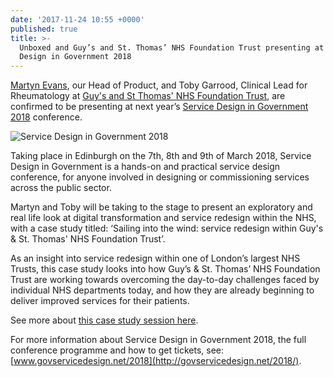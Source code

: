 ```yaml
---
date: '2017-11-24 10:55 +0000'
published: true
title: >-
  Unboxed and Guy’s and St. Thomas’ NHS Foundation Trust presenting at Service
  Design in Government 2018
---
```

[Martyn Evans](https://unboxed.co/team/#martyn-evans), our Head of Product, and Toby Garrood, Clinical Lead for Rheumatology at [Guy's and St Thomas' NHS Foundation Trust](http://www.guysandstthomas.nhs.uk/Home.aspx), are confirmed to be presenting at next year’s [Service Design in Government 2018](http://govservicedesign.net/2018/) conference.<br/>

![Service Design in Government 2018](https://s3-eu-west-1.amazonaws.com/unboxed-web-image-uploader/79f1d37f6f8b9b0b691bfd1bc768abd9.png)

Taking place in Edinburgh on the 7th, 8th and 9th of March 2018, Service Design in Government is a hands-on and practical service design conference, for anyone involved in designing or commissioning services across the public sector.<br/>

Martyn and Toby will be taking to the stage to present an exploratory and real life look at digital transformation and service redesign within the NHS, with a case study titled: ‘Sailing into the wind: service redesign within Guy's & St. Thomas' NHS Foundation Trust’.<br/>

As an insight into service redesign within one of London’s largest NHS Trusts, this case study looks into how Guy’s & St. Thomas’ NHS Foundation Trust are working towards overcoming the day-to-day challenges faced by individual NHS departments today, and how they are already beginning to deliver improved services for their patients.<br/>

See more about [this case study session here](http://govservicedesign.net/2018/sessions/index.php?session=36).<br/>

For more information about Service Design in Government 2018, the full conference programme and how to get tickets, see: [www.govservicedesign.net/2018](http://govservicedesign.net/2018/).

